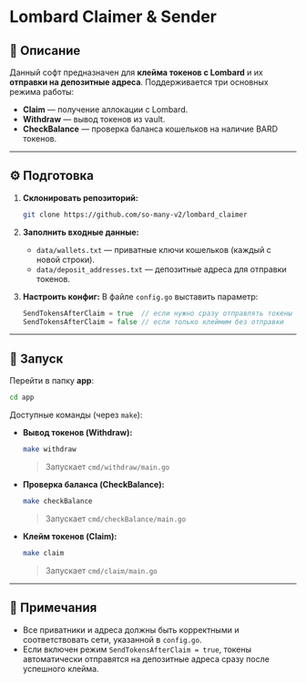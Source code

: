 # Lombard Claimer & Sender

## 📌 Описание

Данный софт предназначен для **клейма токенов с Lombard** и их **отправки на депозитные адреса**.
Поддерживается три основных режима работы:

* **Claim** — получение аллокации с Lombard.
* **Withdraw** — вывод токенов из vault.
* **CheckBalance** — проверка баланса кошельков на наличие BARD токенов.

---

## ⚙️ Подготовка

1. **Склонировать репозиторий:**

   ```bash
   git clone https://github.com/so-many-v2/lombard_claimer
   ```

2. **Заполнить входные данные:**

   * `data/wallets.txt` — приватные ключи кошельков (каждый с новой строки).
   * `data/deposit_addresses.txt` — депозитные адреса для отправки токенов.

3. **Настроить конфиг:**
   В файле `config.go` выставить параметр:

   ```go
   SendTokensAfterClaim = true  // если нужно сразу отправлять токены на депозитные адреса
   SendTokensAfterClaim = false // если только клеймим без отправки
   ```

---

## 🚀 Запуск

Перейти в папку **app**:

```bash
cd app
```

Доступные команды (через `make`):

* **Вывод токенов (Withdraw):**

  ```bash
  make withdraw
  ```

  > Запускает `cmd/withdraw/main.go`

* **Проверка баланса (CheckBalance):**

  ```bash
  make checkBalance
  ```

  > Запускает `cmd/checkBalance/main.go`

* **Клейм токенов (Claim):**

  ```bash
  make claim
  ```

  > Запускает `cmd/claim/main.go`

---

## 📝 Примечания

* Все приватники и адреса должны быть корректными и соответствовать сети, указанной в `config.go`.
* Если включен режим `SendTokensAfterClaim = true`, токены автоматически отправятся на депозитные адреса сразу после успешного клейма.

